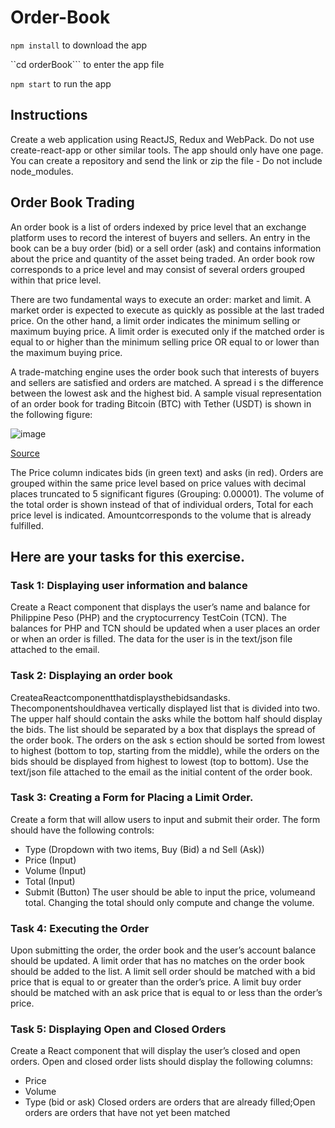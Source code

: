 # Order-Book

```npm install```  to download the app

``cd orderBook```  to enter the app file

```npm start```    to run the app

## Instructions
Create a web application using ReactJS, Redux and WebPack. Do not use ​create-react-app ​or other similar tools. The app should only have one page.
You can create a repository and send the link or zip the file - Do not include node_modules.

## Order Book Trading
An ​order book​ is a list of orders indexed by ​price level ​that an exchange platform uses to record the interest of buyers and sellers. An entry in the book can be a ​buy order​ (bid) or a ​sell order (ask) and contains information about the price and quantity of the asset being traded. An ​order book row​ corresponds to a price level and may consist of several orders grouped within that price level.

There are two fundamental ways to execute an order: ​market​ and ​limit​. A ​market order​ is expected to execute as quickly as possible at the last traded price. On the other hand, a ​limit order​ indicates the minimum selling or maximum buying price. A limit order is executed only if the matched order is equal to or higher than the minimum selling price OR equal to or lower than the maximum buying price.

A ​trade-matching engine ​uses the order book such that interests of buyers and sellers are satisfied and orders are matched.
A ​spread i​ s the difference between the lowest ask and the highest bid.
A sample visual representation of an order book for trading Bitcoin (BTC) with Tether (USDT) is
shown in the following figure:

![image](https://github.com/TwirlingGoddess/Order-Book/blob/master/Screen%20Shot%202019-02-27%20at%203.44.39%20AM.png)

 [Source](https://upcoin.com/trade/BTC-USDT)
 
 The ​Price​ column indicates bids (in green text) and asks (in red). Orders are grouped within the same price level based on price values with decimal places truncated to 5 significant figures (Grouping: 0.00001). The volume of the total order is shown instead of that of individual orders, Total​ for each price level is indicated. ​Amount​ corresponds to the volume that is already fulfilled.


## Here are your tasks for this exercise.
### Task 1: Displaying user information and balance
Create a ​React​ component that displays the user’s name and balance for ​Philippine Peso (PHP) and the cryptocurrency ​TestCoin (TCN).
The balances for ​PHP​ and ​TCN​ should be updated when a user places an order or when an order is filled.
The data for the user is in the text/json file attached to the email.

### Task 2: Displaying an order book
Createa​React​componentthatdisplaysthe​bids​and​asks.​ Thecomponentshouldhavea vertically displayed list that is divided into two. The upper half should contain the ​asks​ while the bottom half should display the ​bids​. The list should be separated by a box that displays the spread​ of the order book.
The orders on the ​ask s​ ection should be sorted from lowest to highest (bottom to top, starting from the middle), while the orders on the ​bids ​should be displayed from highest to lowest (top to bottom).
Use the text/json file attached to the email as the initial content of the order book.

### Task 3: Creating a Form for Placing a Limit Order.
Create a form that will allow users to input and submit their order. The form should have the following controls:
- Type (Dropdown with two items, ​Buy (Bid) a​ nd ​Sell (Ask)​)
- Price (Input)
- Volume (Input)
- Total (Input)
- Submit (Button)
The user should be able to input the​ price​, ​volume​ and ​total​. Changing the ​total​ should only compute and change the volume.

### Task 4: Executing the Order
Upon submitting the order, the order book and the user’s account balance should be updated.
A limit order that has no matches on the order book should be added to the list. A limit sell order should be matched with a ​bid​ price that is equal to or greater than the order’s price. A limit buy order should be matched with an ​ask​ ​price ​that is equal to or less than the order’s price.

### Task 5: Displaying Open and Closed Orders
Create a React component that will display the user’s closed and open orders. Open and closed order lists should display the following columns:
- Price
- Volume
- Type (bid or ask)
Closed orders​ are orders that are already filled; ​Open orders​ are orders that have not yet been matched
